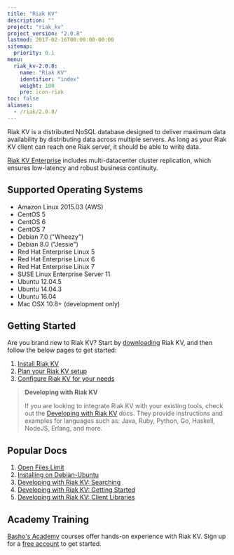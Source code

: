 ```yaml
---
title: "Riak KV"
description: ""
project: "riak_kv"
project_version: "2.0.8"
lastmod: 2017-02-16T00:00:00-00:00
sitemap:
  priority: 0.1
menu:
  riak_kv-2.0.8:
    name: "Riak KV"
    identifier: "index"
    weight: 100
    pre: icon-riak
toc: false
aliases:
  - /riak/2.0.8/
---
```


[aboutenterprise]: http://basho.com/contact/
[config index]: {{<baseurl>}}riak/kv/2.0.8/configuring
[dev index]: {{<baseurl>}}riak/kv/2.0.8/developing
[downloads]: {{<baseurl>}}riak/kv/2.0.8/downloads/
[install index]: {{<baseurl>}}riak/kv/2.0.8/setup/installing/
[plan index]: {{<baseurl>}}riak/kv/2.0.8/setup/planning
[perf open files]: {{<baseurl>}}riak/kv/2.0.8/using/performance/open-files-limit
[install debian & ubuntu]: {{<baseurl>}}riak/kv/2.0.8/setup/installing/debian-ubuntu
[usage search]: {{<baseurl>}}riak/kv/2.0.8/developing/usage/search
[getting started]: {{<baseurl>}}riak/kv/2.0.8/developing/getting-started
[dev client libraries]: {{<baseurl>}}riak/kv/2.0.8/developing/client-libraries

Riak KV is a distributed NoSQL database designed to deliver maximum data availability by distributing data across multiple servers. As long as your Riak KV client can reach one Riak server, it should be able to write data.

[Riak KV Enterprise][aboutenterprise] includes multi-datacenter cluster replication, which ensures low-latency and robust business continuity.

## Supported Operating Systems

- Amazon Linux 2015.03 (AWS)
- CentOS 5
- CentOS 6
- CentOS 7
- Debian 7.0 ("Wheezy")
- Debian 8.0 ("Jessie")
- Red Hat Enterprise Linux 5
- Red Hat Enterprise Linux 6
- Red Hat Enterprise Linux 7
- SUSE Linux Enterprise Server 11
- Ubuntu 12.04.5
- Ubuntu 14.04.3
- Ubuntu 16.04
- Mac OSX 10.8+ (development only)

## Getting Started

Are you brand new to Riak KV? Start by [downloading][downloads] Riak KV, and then follow the below pages to get started:

1. [Install Riak KV][install index]
2. [Plan your Riak KV setup][plan index]
3. [Configure Riak KV for your needs][config index]

>**Developing with Riak KV**
>
>If you are looking to integrate Riak KV with your existing tools, check out the [Developing with Riak KV][dev index] docs. They provide instructions and examples for languages such as: Java, Ruby, Python, Go, Haskell, NodeJS, Erlang, and more.

## Popular Docs

1. [Open Files Limit][perf open files]
2. [Installing on Debian-Ubuntu][install debian & ubuntu]
3. [Developing with Riak KV: Searching][usage search]
4. [Developing with Riak KV: Getting Started][getting started]
5. [Developing with Riak KV: Client Libraries][dev client libraries]

## Academy Training

[Basho's Academy](https://academy.basho.com) courses offer hands-on experience with Riak KV. Sign up for a [free account](https://academy.basho.com/users/sign_up) to get started.
